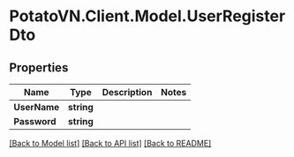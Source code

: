 # PotatoVN.Client.Model.UserRegisterDto

## Properties

Name | Type | Description | Notes
------------ | ------------- | ------------- | -------------
**UserName** | **string** |  | 
**Password** | **string** |  | 

[[Back to Model list]](../README.md#documentation-for-models) [[Back to API list]](../README.md#documentation-for-api-endpoints) [[Back to README]](../README.md)

